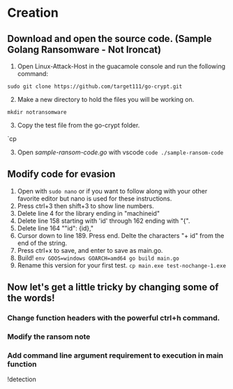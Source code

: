 # Creation

## Download and open the source code. (Sample Golang Ransomware - Not Ironcat)

1. Open Linux-Attack-Host in the guacamole console and run the following command:

`sudo git clone https://github.com/target111/go-crypt.git`

2. Make a new directory to hold the files you will be working on.

`mkdir notransomware`

3. Copy the test file from the go-crypt folder.

`cp 

3. Open *sample-ransom-code.go* with vscode
`code ./sample-ransom-code`

## Modify code for evasion

1. Open with `sudo nano` or if you want to follow along with your other favorite editor but nano is used for these instructions.
2. Press ctrl+3 then shift+3 to show line numbers.
3. Delete line 4 for the library ending in "machineid"
4. Delete line 158 starting with 'id' through 162 ending with "{".
5. Delete line 164 ""id": {id},"
6. Cursor down to line 189. Press end. Delte the characters "+ id" from the end of the string.
7. Press ctrl+x to save, and enter to save as main.go.
8. Build! `env GOOS=windows GOARCH=amd64 go build main.go`
9. Rename this version for your first test. `cp main.exe test-nochange-1.exe`

## Now let's get a little tricky by changing some of the words!


### Change function headers with the powerful ctrl+h command.

### Modify the ransom note

### Add command line argument requirement to execution in main function

!detection
